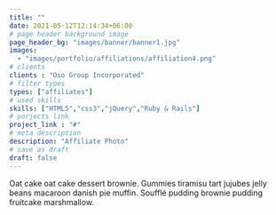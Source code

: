 ```yaml
---
title: ""
date: 2021-05-12T12:14:34+06:00
# page header background image
page_header_bg: "images/banner/banner1.jpg"
images: 
  - "images/portfolio/affiliations/affiliation4.png"
# clients
clients : "Oso Group Incorporated"
# filter types
types: ["affiliates"]
# used skills
skills: ["HTML5","css3","jQuery","Ruby & Rails"]
# porjects link
project_link : "#"
# meta description
description: "Affiliate Photo"
# save as draft
draft: false
---
```


Oat cake oat cake dessert brownie. Gummies tiramisu tart jujubes jelly beans macaroon danish pie muffin. Soufflé pudding brownie pudding fruitcake marshmallow.